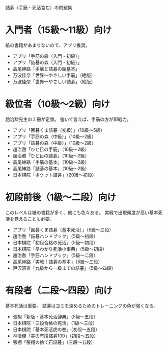 
詰碁（手筋・死活含む）の問題集

# 入門者（15級～11級）向け

紙の書籍があまりないので、アプリ推奨。

- アプリ「手筋の森（入門・初級）」
- アプリ「詰碁の森（入門・初級）」
- 高尾紳路「手筋と詰碁の超基本」
- 万波佳奈「世界一やさしい手筋」（絶版）
- 万波佳奈「世界一やさしい詰碁」（絶版）

# 級位者（10級～2級）向け

趙治勲先生の２冊が定番。
強いて言えば、手筋の方が即戦力。

- アプリ「囲碁くま詰碁（初級）」（10級～5級）
- アプリ「手筋の森（中級）」（10級～2級）
- アプリ「詰碁の森（中級）」（10級～2級）
- 趙治勲「ひと目の手筋」（10級～2級）
- 趙治勲「ひと目の詰碁」（10級～2級）
- 高尾紳路「手筋の基本」（10級～2級）
- 高尾紳路「詰碁の基本」（10級～2級）
- 日本棋院「ポケット詰碁」（20級～初段）

# 初段前後（1級～二段）向け

このレベルは紙の書籍が多く、他にも色々ある。
実戦で出現頻度が高い基本死活を覚えることも必要。

- アプリ「囲碁くま詰碁（基本死活）」（5級～三段）
- 趙治勲「詰碁ハンドブック」（5級～初段）
- 日本棋院「初段合格の死活」（5級～初段）
- 日本棋院「早わかり死活小事典」（5級～初段）
- 趙治勲「手筋ハンドブック」（5級～二段）
- 高尾紳路「実戦！詰碁の基本」（5級～三段）
- 戸沢昭宣「九級から一級までの詰碁」（5級～四段）

# 有段者（二段～四段）向け

基本死活は重要。
詰碁はヨミを深めるためのトレーニングの色が強くなる。

- 張栩「新版・基本死活辞典」（5級～五段）
- 日本棋院「三段合格の死活」（1級～三段）
- 日本棋院「基本死活虎の巻」（初段～五段）
- 林漢傑「美の有段詰碁100」（初段～五段）
- 張栩「張栩の捨て石詰碁」（三段～五段）

